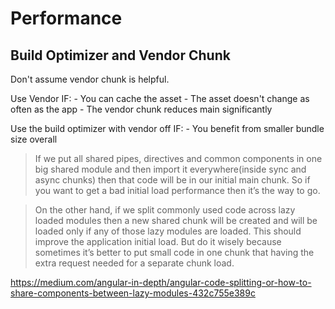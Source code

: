 # Performance

## Build Optimizer and Vendor Chunk

Don't assume vendor chunk is helpful. 

Use Vendor IF:
    - You can cache the asset
    - The asset doesn't change as often as the app
    - The vendor chunk reduces main significantly

Use the build optimizer with vendor off IF:
    - You benefit from smaller bundle size overall

> If we put all shared pipes, directives and common components in one big shared module and then import it everywhere(inside sync and async chunks) then that code will be in our initial main chunk. So if you want to get a bad initial load performance then it’s the way to go.

> On the other hand, if we split commonly used code across lazy loaded modules then a new shared chunk will be created and will be loaded only if any of those lazy modules are loaded. This should improve the application initial load. But do it wisely because sometimes it’s better to put small code in one chunk that having the extra request needed for a separate chunk load.

https://medium.com/angular-in-depth/angular-code-splitting-or-how-to-share-components-between-lazy-modules-432c755e389c
